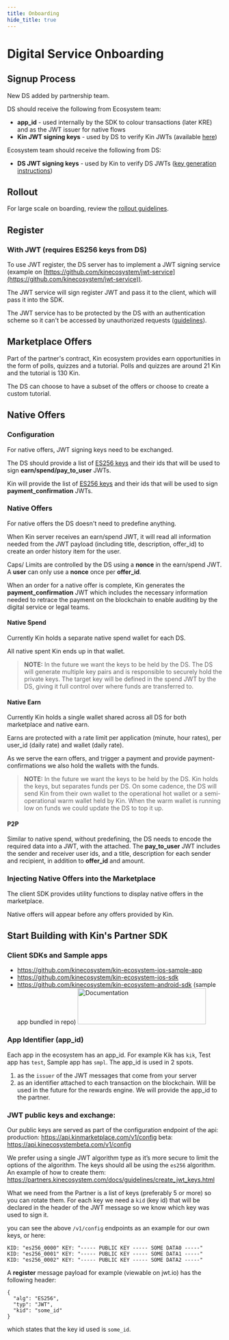 ```yaml
---
title: Onboarding
hide_title: true
---
```


# Digital Service Onboarding

## Signup Process

New DS added by partnership team.

DS should receive the following from Ecosystem team:

*   **app_id** - used internally by the SDK to colour transactions (later KRE) and as the JWT issuer for native flows
*   **Kin JWT signing keys** - used by DS to verify Kin JWTs (available [here](https://api.kinmarketplace.com/v1/config))

Ecosystem team should receive the following from DS:

*   **DS JWT signing keys** - used by Kin to verify DS JWTs ([key generation instructions](guidelines_create_jwt_keys.md))


## Rollout

For large scale on boarding, review the [rollout guidelines](guidelines_rollout.md).

## Register

### With JWT (requires ES256 keys from DS)

To use JWT register, the DS server has to implement a JWT signing service (example on [https://github.com/kinecosystem/jwt-service](https://github.com/kinecosystem/jwt-service)).

The JWT service will sign register JWT and pass it to the client, which will pass it into the SDK.

The JWT service has to be protected by the DS with an authentication scheme so it can't be accessed by unauthorized requests ([guidelines](guidelines_sybil.md)).

## Marketplace Offers

Part of the partner's contract, Kin ecosystem provides earn opportunities in the form of polls, quizzes and a tutorial. Polls and quizzes are around 21 Kin and the tutorial is 130 Kin.

The DS can choose to have a subset of the offers or choose to create a custom tutorial.


## Native Offers


### Configuration

For native offers, JWT signing keys need to be exchanged.

The DS should provide a list of [ES256 keys](guidelines_create_jwt_keys.md) and their ids that will be used to sign **earn/spend/pay_to_user** JWTs.

Kin will provide the list of [ES256 keys](https://api.kinmarketplace.com/v1/config) and their ids that will be used to sign **payment_confirmation** JWTs.


### Native Offers

For native offers the DS doesn't need to predefine anything.

When Kin server receives an earn/spend JWT, it will read all information needed from the JWT payload (including title, description, offer_id) to create an order history item for the user.

Caps/ Limits are controlled by the DS using a **nonce** in the earn/spend JWT. A **user** can only use a **nonce** once per **offer_id**.

When an order for a native offer is complete, Kin generates the **payment_confirmation** JWT which includes the necessary information needed to retrace the payment on the blockchain to enable auditing by the digital service or legal teams.


#### Native Spend

Currently Kin holds a separate native spend wallet for each DS.

All native spent Kin ends up in that wallet.

> **NOTE:**
> In the future we want the keys to be held by the DS. The DS will generate multiple key pairs and is responsible to securely hold the private keys. The target key will be defined in the spend JWT by the DS, giving it full control over where funds are transferred to.


#### Native Earn

Currently Kin holds a single wallet shared across all DS for both marketplace and native earn.

Earns are protected with a rate limit per application (minute, hour rates), per user_id (daily rate) and wallet (daily rate).

As we serve the earn offers, and trigger a payment and provide payment-confirmations we also hold the wallets with the funds.

> **NOTE:**
> In the future we want the keys to be held by the DS. Kin holds the keys, but separates funds per DS. On some cadence, the DS will send Kin from their own wallet to the operational hot wallet or a semi-operational warm wallet held by Kin. When the warm wallet is running low on funds we could update the DS to top it up.


#### P2P

Similar to native spend, without predefining, the DS needs to encode the required data into a JWT, with the attached. The **pay_to_user** JWT includes the sender and receiver user ids, and a title, description for each sender and recipient, in addition to **offer_id** and amount.


### Injecting Native Offers into the Marketplace

The client SDK provides utility functions to display native offers in the marketplace.

Native offers will appear before any offers provided by Kin.

## Start Building with Kin's Partner SDK

### Client SDKs and Sample apps
* https://github.com/kinecosystem/kin-ecosystem-ios-sample-app
* https://github.com/kinecosystem/kin-ecosystem-ios-sdk
* https://github.com/kinecosystem/kin-ecosystem-android-sdk (sample app bundled in repo)
<a href="https://partners.kinecosystem.com/docs/api/api.html"><img src="https://partners.kinecosystem.com/img/documentation-button2x.png" width=300 height=84 alt="Documentation"/></a>

### App Identifier (app_id)
Each app in the ecosystem has an app_id. For example Kik has `kik`, Test app has `test`, Sample app has `smpl`. The app_id is used in 2 spots.
1. as the `issuer` of the JWT messages that come from your server
1. as an identifier attached to each transaction on the blockchain. Will be used in the future for the rewards engine.
We will provide the app_id to the partner.

### JWT public keys and exchange:
Our public keys are served as part of the configuration endpoint of the api:
production:
https://api.kinmarketplace.com/v1/config
beta:
https://api.kinecosystembeta.com/v1/config

We prefer using a single JWT algorithm type as it’s more secure to limit the options of the algorithm.
The keys should all be using the `es256` algorithm. An example of how to create them:
https://partners.kinecosystem.com/docs/guidelines/create_jwt_keys.html

What we need from the Partner is a list of keys (preferably 5 or more) so you can rotate them. For each key we need a `kid` (key id) that will be declared in the header of the JWT message so we know which key was used to sign it.

you can see the above `/v1/config` endpoints as an example for our own keys, or here:
```
KID: "es256_0000" KEY: "----- PUBLIC KEY ----- SOME DATA0 -----"
KID: "es256_0001" KEY: "----- PUBLIC KEY ----- SOME DATA1 -----"
KID: "es256_0002" KEY: "----- PUBLIC KEY ----- SOME DATA2 -----"
```

A **register** message payload for example (viewable on jwt.io) has the following header:
```
{
  "alg": "ES256",
  "typ": "JWT",
  "kid": "some_id"
}
```

which states that the key id used is `some_id`.

